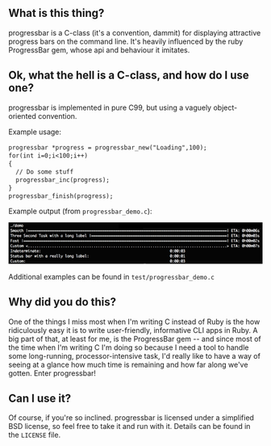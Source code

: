 ## What is this thing?

progressbar is a C-class (it's a convention, dammit) for displaying attractive
progress bars on the command line. It's heavily influenced by the ruby ProgressBar
gem, whose api and behaviour it imitates.

## Ok, what the hell is a C-class, and how do I use one?

progressbar is implemented in pure C99, but using a vaguely object-oriented convention.

Example usage:

    progressbar *progress = progressbar_new("Loading",100);
    for(int i=0;i<100;i++)
    {
      // Do some stuff
      progressbar_inc(progress);
    }
    progressbar_finish(progress);

Example output (from `progressbar_demo.c`):

![demo output](example_output/demo.png)

Additional examples can be found in `test/progressbar_demo.c`

## Why did you do this?

One of the things I miss most when I'm writing C instead of Ruby is the
how ridiculously easy it is to write user-friendly, informative CLI apps
in Ruby. A big part of that, at least for me, is the ProgressBar gem --
and since most of the time when I'm writing C I'm doing so because I need
a tool to handle some long-running, processor-intensive task, I'd really
like to have a way of seeing at a glance how much time is remaining and
how far along we've gotten. Enter progressbar!

## Can I use it?

Of course, if you're so inclined. progressbar is licensed under a simplified BSD license,
so feel free to take it and run with it. Details can be found in the `LICENSE` file.
